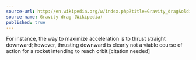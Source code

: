 ```yaml
---
source-url: http://en.wikipedia.org/w/index.php?title=Gravity_drag&oldid=596511458
source-name: Gravity drag (Wikipedia)
published: true
---
```


<p>For instance, the way to maximize acceleration is to thrust straight downward; however, thrusting downward is clearly not a viable course of action for a rocket intending to reach orbit.[citation needed]</p>


